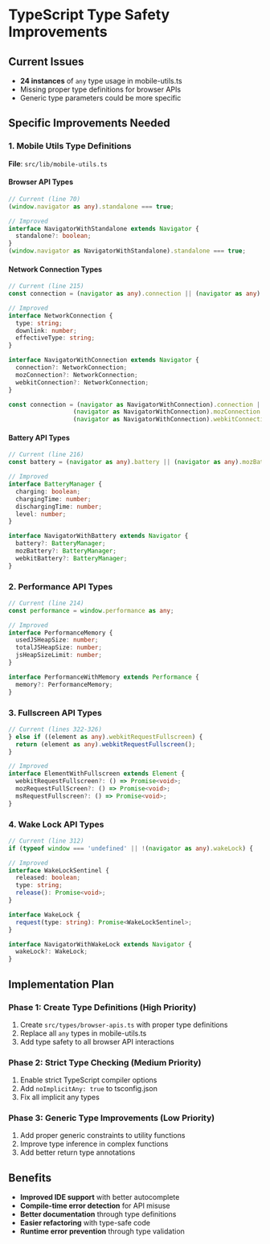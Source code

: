 # TypeScript Type Safety Improvements

## Current Issues
- **24 instances** of `any` type usage in mobile-utils.ts
- Missing proper type definitions for browser APIs
- Generic type parameters could be more specific

## Specific Improvements Needed

### 1. Mobile Utils Type Definitions
**File**: `src/lib/mobile-utils.ts`

#### Browser API Types
```typescript
// Current (line 70)
(window.navigator as any).standalone === true;

// Improved
interface NavigatorWithStandalone extends Navigator {
  standalone?: boolean;
}
(window.navigator as NavigatorWithStandalone).standalone === true;
```

#### Network Connection Types
```typescript
// Current (line 215)
const connection = (navigator as any).connection || (navigator as any).mozConnection || (navigator as any).webkitConnection;

// Improved
interface NetworkConnection {
  type: string;
  downlink: number;
  effectiveType: string;
}

interface NavigatorWithConnection extends Navigator {
  connection?: NetworkConnection;
  mozConnection?: NetworkConnection;
  webkitConnection?: NetworkConnection;
}

const connection = (navigator as NavigatorWithConnection).connection || 
                  (navigator as NavigatorWithConnection).mozConnection || 
                  (navigator as NavigatorWithConnection).webkitConnection;
```

#### Battery API Types
```typescript
// Current (line 216)
const battery = (navigator as any).battery || (navigator as any).mozBattery || (navigator as any).webkitBattery;

// Improved
interface BatteryManager {
  charging: boolean;
  chargingTime: number;
  dischargingTime: number;
  level: number;
}

interface NavigatorWithBattery extends Navigator {
  battery?: BatteryManager;
  mozBattery?: BatteryManager;
  webkitBattery?: BatteryManager;
}
```

### 2. Performance API Types
```typescript
// Current (line 214)
const performance = window.performance as any;

// Improved
interface PerformanceMemory {
  usedJSHeapSize: number;
  totalJSHeapSize: number;
  jsHeapSizeLimit: number;
}

interface PerformanceWithMemory extends Performance {
  memory?: PerformanceMemory;
}
```

### 3. Fullscreen API Types
```typescript
// Current (lines 322-326)
} else if ((element as any).webkitRequestFullscreen) {
  return (element as any).webkitRequestFullscreen();
}

// Improved
interface ElementWithFullscreen extends Element {
  webkitRequestFullscreen?: () => Promise<void>;
  mozRequestFullScreen?: () => Promise<void>;
  msRequestFullscreen?: () => Promise<void>;
}
```

### 4. Wake Lock API Types
```typescript
// Current (line 312)
if (typeof window === 'undefined' || !(navigator as any).wakeLock) {

// Improved
interface WakeLockSentinel {
  released: boolean;
  type: string;
  release(): Promise<void>;
}

interface WakeLock {
  request(type: string): Promise<WakeLockSentinel>;
}

interface NavigatorWithWakeLock extends Navigator {
  wakeLock?: WakeLock;
}
```

## Implementation Plan

### Phase 1: Create Type Definitions (High Priority)
1. Create `src/types/browser-apis.ts` with proper type definitions
2. Replace all `any` types in mobile-utils.ts
3. Add type safety to all browser API interactions

### Phase 2: Strict Type Checking (Medium Priority)
1. Enable strict TypeScript compiler options
2. Add `noImplicitAny: true` to tsconfig.json
3. Fix all implicit any types

### Phase 3: Generic Type Improvements (Low Priority)
1. Add proper generic constraints to utility functions
2. Improve type inference in complex functions
3. Add better return type annotations

## Benefits
- **Improved IDE support** with better autocomplete
- **Compile-time error detection** for API misuse
- **Better documentation** through type definitions
- **Easier refactoring** with type-safe code
- **Runtime error prevention** through type validation
